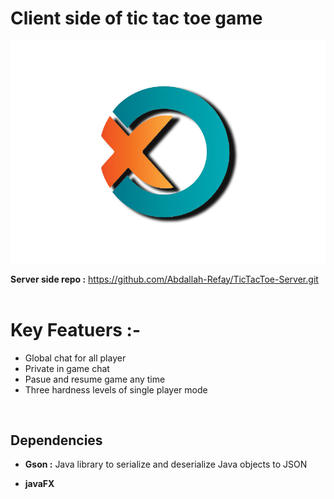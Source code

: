 # **Client side of tic tac toe game**

![alt text](src\main\resources\com\example\tictactoe\logo.png)

**Server side repo :** https://github.com/Abdallah-Refay/TicTacToe-Server.git</br></br>

# Key Featuers :- # 
* Global chat for all player
* Private in game chat
* Pasue and resume game any time 
* Three hardness levels of single player mode

</br>

## Dependencies ##
* **Gson :** Java library to serialize and deserialize Java objects to JSON

* **javaFX** 

